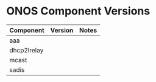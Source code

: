 ONOS Component Versions
=======================

| Component | Version | Notes |
| --------- | ------- | ----- |
| aaa         | | |
| dhcp2lrelay | | |
| mcast       | | |
| sadis       | | |
